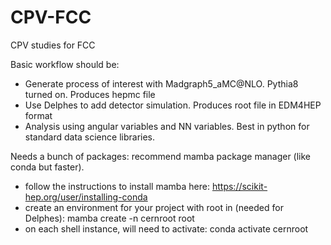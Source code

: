 # CPV-FCC
CPV studies for FCC

Basic workflow should be:
- Generate process of interest with Madgraph5_aMC@NLO. Pythia8 turned on. Produces hepmc file
- Use Delphes to add detector simulation. Produces root file in EDM4HEP format
- Analysis using angular variables and NN variables. Best in python for standard data science libraries.


Needs a bunch of packages: recommend mamba package manager (like conda but faster).
- follow the instructions to install mamba here: https://scikit-hep.org/user/installing-conda
- create an environment for your project with root in (needed for Delphes): mamba create -n cernroot root
- on each shell instance, will need to activate: conda activate cernroot
